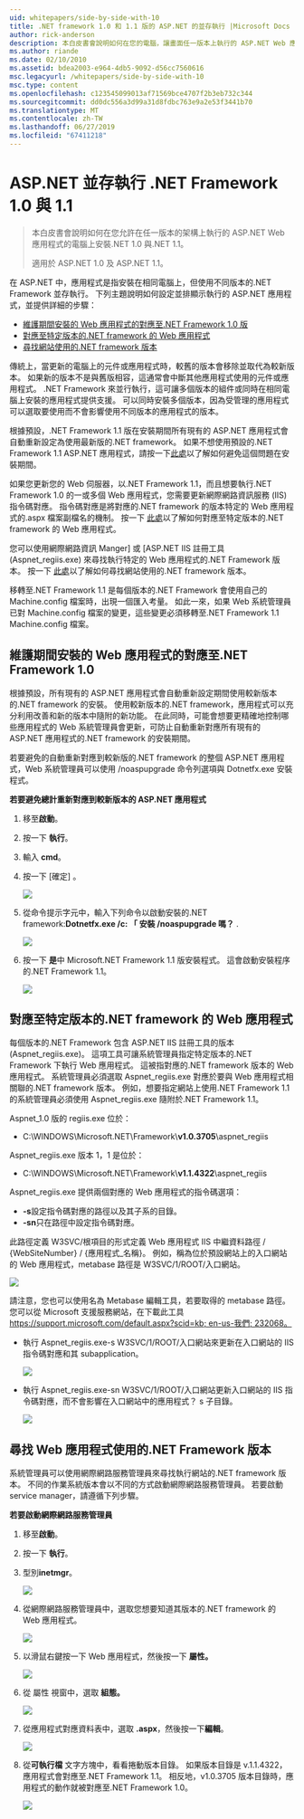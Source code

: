 ```yaml
---
uid: whitepapers/side-by-side-with-10
title: .NET framework 1.0 和 1.1 版的 ASP.NET 的並存執行 |Microsoft Docs
author: rick-anderson
description: 本白皮書會說明如何在您的電腦，讓畫面任一版本上執行的 ASP.NET Web 應用程式上安裝.NET 1.0 與.NET 1.1...
ms.author: riande
ms.date: 02/10/2010
ms.assetid: bdea2003-e964-4db5-9092-d56cc7560616
msc.legacyurl: /whitepapers/side-by-side-with-10
msc.type: content
ms.openlocfilehash: c123545099013af71569bce4707f2b3eb732c344
ms.sourcegitcommit: dd0dc556a3d99a31d8fdbc763e9a2e53f3441b70
ms.translationtype: MT
ms.contentlocale: zh-TW
ms.lasthandoff: 06/27/2019
ms.locfileid: "67411218"
---
```

# <a name="aspnet-side-by-side-execution-of-net-framework-10-and-11"></a>ASP.NET 並存執行 .NET Framework 1.0 與 1.1

> 本白皮書會說明如何在您允許在任一版本的架構上執行的 ASP.NET Web 應用程式的電腦上安裝.NET 1.0 與.NET 1.1。
> 
> 適用於 ASP.NET 1.0 及 ASP.NET 1.1。

在 ASP.NET 中，應用程式是指安裝在相同電腦上，但使用不同版本的.NET Framework 並存執行。 下列主題說明如何設定並排顯示執行的 ASP.NET 應用程式，並提供詳細的步驟：

- [維護期間安裝的 Web 應用程式的對應至.NET Framework 1.0 版](#1)
- [對應至特定版本的.NET framework 的 Web 應用程式](#2)
- [尋找網站使用的.NET framework 版本](#3)

傳統上，當更新的電腦上的元件或應用程式時，較舊的版本會移除並取代為較新版本。 如果新的版本不是與舊版相容，這通常會中斷其他應用程式使用的元件或應用程式。 .NET Framework 來並行執行，這可讓多個版本的組件或同時在相同電腦上安裝的應用程式提供支援。 可以同時安裝多個版本，因為受管理的應用程式可以選取要使用而不會影響使用不同版本的應用程式的版本。

根據預設，.NET Framework 1.1 版在安裝期間所有現有的 ASP.NET 應用程式會自動重新設定為使用最新版的.NET framework。 如果不想使用預設的.NET Framework 1.1 ASP.NET 應用程式，請按一下[此處](#1)以了解如何避免這個問題在安裝期間。

如果您更新您的 Web 伺服器，以.NET Framework 1.1，而且想要執行.NET Framework 1.0 的一或多個 Web 應用程式，您需要更新網際網路資訊服務 (IIS) 指令碼對應。 指令碼對應是將對應的.NET framework 的版本特定的 Web 應用程式的.aspx 檔案副檔名的機制。 按一下 [此處](#2)以了解如何對應至特定版本的.NET framework 的 Web 應用程式。

您可以使用網際網路資訊 Manger] 或 [ASP.NET IIS 註冊工具 (Aspnet\_regiis.exe) 來尋找執行特定的 Web 應用程式的.NET Framework 版本。 按一下 [此處](#3)以了解如何尋找網站使用的.NET framework 版本。

移轉至.NET Framework 1.1 是每個版本的.NET Framework 會使用自己的 Machine.config 檔案時，出現一個匯入考量。 如此一來，如果 Web 系統管理員已對 Machine.config 檔案的變更，這些變更必須移轉至.NET Framework 1.1 Machine.config 檔案。

<a id="1"></a>

## <a name="maintaining-your-web-applications-mapping-to-net-framework-10-during-installation"></a>維護期間安裝的 Web 應用程式的對應至.NET Framework 1.0

根據預設，所有現有的 ASP.NET 應用程式會自動重新設定期間使用較新版本的.NET framework 的安裝。 使用較新版本的.NET framework，應用程式可以充分利用改善和新的版本中隨附的新功能。 在此同時，可能會想要更精確地控制哪些應用程式的 Web 系統管理員會更新，可防止自動重新對應所有現有的 ASP.NET 應用程式的.NET framework 的安裝期間。

若要避免的自動重新對應到較新版的.NET framework 的整個 ASP.NET 應用程式，Web 系統管理員可以使用 /noaspupgrade 命令列選項與 Dotnetfx.exe 安裝程式。

**若要避免總計重新對應到較新版本的 ASP.NET 應用程式**

1. 移至**啟動**。
2. 按一下 **執行**。
3. 輸入 **cmd**。
4. 按一下 [確定]  。  
  
    ![](side-by-side-with-10/_static/image1.gif)
5. 從命令提示字元中，輸入下列命令以啟動安裝的.NET framework:**Dotnetfx.exe /c: 「 安裝 /noaspupgrade 嗎？** .  
  
    ![](side-by-side-with-10/_static/image2.gif)
6. 按一下 **是**中 Microsoft.NET Framework 1.1 版安裝程式。 這會啟動安裝程序的.NET Framework 1.1。  
  
    ![](side-by-side-with-10/_static/image3.gif)

<a id="2"></a>

## <a name="map-a-web-application-to-a-specific-version-of-the-net-framework"></a>對應至特定版本的.NET framework 的 Web 應用程式

每個版本的.NET Framework 包含 ASP.NET IIS 註冊工具的版本 (Aspnet\_regiis.exe)。 這項工具可讓系統管理員指定特定版本的.NET Framework 下執行 Web 應用程式。 這被指對應的.NET framework 版本的 Web 應用程式。 系統管理員必須選取 Aspnet\_regiis.exe 對應於要與 Web 應用程式相關聯的.NET framework 版本。 例如，想要指定網站上使用.NET Framework 1.1 的系統管理員必須使用 Aspnet\_regiis.exe 隨附於.NET Framework 1.1。

Aspnet\_1.0 版的 regiis.exe 位於：

- C:\WINDOWS\Microsoft.NET\Framework\\**v1.0.3705**\aspnet\_regiis

Aspnet\_regiis.exe 版本 1，1 是位於：

- C:\WINDOWS\Microsoft.NET\Framework\\**v1.1.4322**\aspnet\_regiis

Aspnet\_regiis.exe 提供兩個對應的 Web 應用程式的指令碼選項：

- **-s**設定指令碼對應的路徑以及其子系的目錄。
- **-sn**只在路徑中設定指令碼對應。

此路徑定義 W3SVC/根項目的形式定義 Web 應用程式 IIS 中繼資料路徑 / {WebSiteNumber} / {應用程式\_名稱}。 例如，稱為位於預設網站上的入口網站的 Web 應用程式，metabase 路徑是 W3SVC/1/ROOT/入口網站。

![](side-by-side-with-10/_static/image4.gif)

請注意，您也可以使用名為 Metabase 編輯工具，若要取得的 metabase 路徑。 您可以從 Microsoft 支援服務網站，在下載此工具[ https://support.microsoft.com/default.aspx?scid=kb; en-us-我們; 232068。](https://support.microsoft.com/default.aspx?scid=kb;en-us;232068)

- 執行 Aspnet\_regiis.exe-s W3SVC/1/ROOT/入口網站來更新在入口網站的 IIS 指令碼對應和其 subapplication。  
  
    ![](side-by-side-with-10/_static/image5.gif)

- 執行 Aspnet\_regiis.exe-sn W3SVC/1/ROOT/入口網站更新入口網站的 IIS 指令碼對應，而不會影響在入口網站中的應用程式？ s 子目錄。  
  
    ![](side-by-side-with-10/_static/image6.gif)

<a id="3"></a>

## <a name="find-the-net-framework-version-that-a-web-application-is-using"></a>尋找 Web 應用程式使用的.NET Framework 版本

系統管理員可以使用網際網路服務管理員來尋找執行網站的.NET framework 版本。 不同的作業系統版本會以不同的方式啟動網際網路服務管理員。 若要啟動 service manager，請遵循下列步驟。

**若要啟動網際網路服務管理員**

1. 移至**啟動**。
2. 按一下 **執行**。
3. 型別**inetmgr**。  
  
    ![](side-by-side-with-10/_static/image7.gif)
4. 從網際網路服務管理員中，選取您想要知道其版本的.NET framework 的 Web 應用程式。  
  
    ![](side-by-side-with-10/_static/image8.gif)
5. 以滑鼠右鍵按一下 Web 應用程式，然後按一下 **屬性。**  
  
    ![](side-by-side-with-10/_static/image9.gif)
6. 從 屬性 視窗中，選取 **組態。**  
  
    ![](side-by-side-with-10/_static/image10.gif)
7. 從應用程式對應資料表中，選取 **.aspx**，然後按一下**編輯**。  
  
    ![](side-by-side-with-10/_static/image11.gif)
8. 從**可執行檔** 文字方塊中，看看捲動版本目錄。 如果版本目錄是 v.1.1.4322，應用程式會對應至.NET Framework 1.1。 相反地，v1.0.3705 版本目錄時，應用程式的動作就被對應至.NET Framework 1.0。  
  
    ![](side-by-side-with-10/_static/image12.gif)
